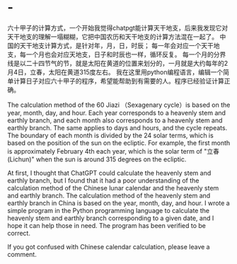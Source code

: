 # -
六十甲子的计算方式，一个开始我觉得chatpgt能计算天干地支，后来我发现它对天干地支的理解一塌糊糊，它把中国农历和天干地支的计算方法混在一起了。
中国的天干地支计算方式，是针对年，月，日，时辰； 每一年会对应一个天干地支，每一个月也会对应天地支，日子和时辰也一样，循环反复。
每一个月的分界线是以二十四节气的节，就是太阳在黄道的位置来划分的，一月就是大约每年的2月4日，立春，太阳在黄道315度左右。
我在这里用python编程语言，编辑一个简单计算日子对应六十甲子的程序，希望能帮助到有需要的人。程序已经验证计算正确。

The calculation method of the 60 Jiazi （Sexagenary cycle）is based on the year, month, day, and hour. Each year corresponds to a heavenly stem and earthly branch, and each month also corresponds to a heavenly stem and earthly branch. The same applies to days and hours, and the cycle repeats. The boundary of each month is divided by the 24 solar terms, which is based on the position of the sun on the ecliptic. For example, the first month is approximately February 4th each year, which is the solar term of "立春 (Lichun)" when the sun is around 315 degrees on the ecliptic.

At first, I thought that ChatGPT could calculate the heavenly stem and earthly branch, but I found that it had a poor understanding of the calculation method of the Chinese lunar calendar and the heavenly stem and earthly branch. The calculation method of the heavenly stem and earthly branch in China is based on the year, month, day, and hour. I wrote a simple program in the Python programming language to calculate the heavenly stem and earthly branch corresponding to a given date, and I hope it can help those in need. The program has been verified to be correct.

If you got confused with Chinese calendar calculation, please leave a comment.
